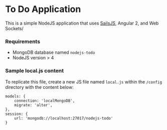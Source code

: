 # To Do Application

This is a simple NodeJS application that uses [SailsJS](http://sailsjs.org), Angular 2, and Web Sockets/

### Requirements

* MongoDB database named `nodejs-todo`
* NodeJS version > 4

### Sample local.js content

To replicate this file, create a new JS file named `local.js` within the `/config` directory with the content below:

```
models: {
    connection: 'localMongoDB',
    migrate: 'alter',
},
session: {
    url: 'mongodb://localhost:27017/nodejs-todo'
}
```